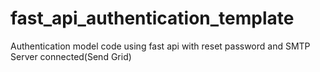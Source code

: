 # fast_api_authentication_template
Authentication model code using fast api with reset password and SMTP Server connected(Send Grid)
